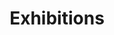 ---
layout: "layouts/exhibitions.njk"
title: "Exhibitions"
eleventyNavigation:
  key: 'Exhibitions'
  title: 'Exhibitions'
  order: 1
---